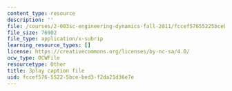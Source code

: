 ```yaml
---
content_type: resource
description: ''
file: /courses/2-003sc-engineering-dynamics-fall-2011/fccef57655225bcebed3f2da21d36e7e_tm51lwadMOc.vtt
file_size: 76902
file_type: application/x-subrip
learning_resource_types: []
license: https://creativecommons.org/licenses/by-nc-sa/4.0/
ocw_type: OCWFile
resourcetype: Other
title: 3play caption file
uid: fccef576-5522-5bce-bed3-f2da21d36e7e
---
```

